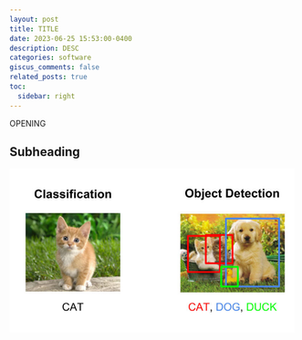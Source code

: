 ```yaml
---
layout: post
title: TITLE
date: 2023-06-25 15:53:00-0400
description: DESC
categories: software
giscus_comments: false
related_posts: true
toc:
  sidebar: right
---
```

OPENING

## Subheading
<img src="/assets/img/blogs/2023/2023-06-25-rcnn-explained-part1/classification-vs-detection.jpg"  width="500">